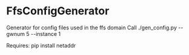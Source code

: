 # FfsConfigGenerator
Generator for config files used in the ffs domain
Call ./gen_config.py --gwnum 5 --instance 1

Requires:
pip install netaddr
